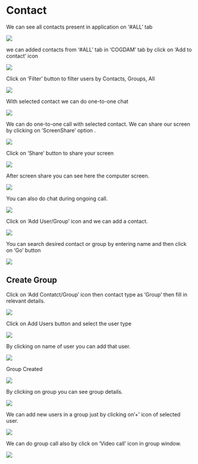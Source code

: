 # Contact

We can see all contacts present in application on ‘\#ALL’ tab

![](../.gitbook/assets/image%20%2849%29.png)

we can added contacts from ‘\#ALL’ tab in ‘COGDAM’ tab by click on ‘Add to contact’ icon

![](../.gitbook/assets/image%20%2863%29.png)

Click on ‘Filter’ button to filter users by Contacts, Groups, All

![](../.gitbook/assets/image%20%2873%29.png)

With selected contact we can do one-to-one chat

![](../.gitbook/assets/image%20%2812%29.png)

We can do one-to-one call with selected contact. We can share our screen by clicking on ‘ScreenShare’ option .

![](../.gitbook/assets/image%20%285%29.png)

Click on ‘Share’ button to share your screen

![](../.gitbook/assets/image%20%2843%29.png)

After screen share you can see here the computer screen.

![](../.gitbook/assets/image%20%2844%29.png)

You can also do chat during ongoing call.

![](../.gitbook/assets/image%20%2881%29.png)

Click on ‘Add User/Group’ icon and we can add a contact.

![](../.gitbook/assets/image%20%282%29.png)

You can search desired contact or group by entering name and then click on ‘Go’ button

![](../.gitbook/assets/image%20%2871%29.png)

##  **Create Group**

Click on ‘Add Contatct/Group’ icon then contact type as ‘Group’ then fill in relevant details.

![](../.gitbook/assets/image%20%2880%29.png)

Click on Add Users button and select the user type

![](../.gitbook/assets/image%20%2823%29.png)

By clicking on name of user you can add that user.

![](../.gitbook/assets/image%20%2864%29.png)

Group Created

![](../.gitbook/assets/image.png)

By clicking on group you can see group details.

![](../.gitbook/assets/image%20%2890%29.png)

We can add new users in a group just by clicking on’+’ icon of selected user.

![](../.gitbook/assets/image%20%2855%29.png)

We can do group call also by click on ‘Video call’ icon in group window.

![](../.gitbook/assets/image%20%284%29.png)





